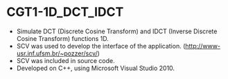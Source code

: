 CGT1-1D_DCT_IDCT
================

- Simulate DCT (Discrete Cosine Transform) and  IDCT (Inverse Discrete Cosine Transform) functions 1D.
- SCV was used to develop the interface of the application. (http://www-usr.inf.ufsm.br/~pozzer/scv/)
- SCV was included in source code.
- Developed on C++, using Microsoft Visual Studio 2010.